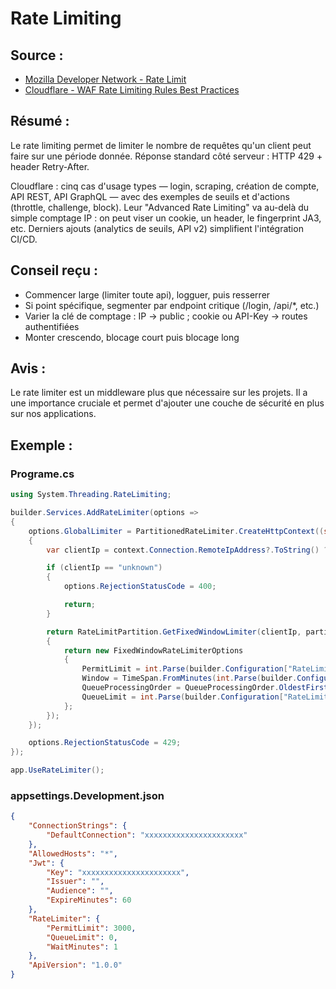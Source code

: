 # Rate Limiting

## Source :

-   [Mozilla Developer Network - Rate Limit](https://developer.mozilla.org/en-US/docs/Glossary/Rate_limit)
-   [Cloudflare - WAF Rate Limiting Rules Best Practices](https://developers.cloudflare.com/waf/rate-limiting-rules/best-practices/)

## Résumé :

Le rate limiting permet de limiter le nombre de requêtes qu'un client peut faire
sur une période donnée. Réponse standard côté serveur : HTTP 429 + header
Retry-After.

Cloudflare : cinq cas d'usage types — login, scraping, création de compte, API
REST, API GraphQL — avec des exemples de seuils et d'actions (throttle,
challenge, block). Leur "Advanced Rate Limiting" va au-delà du simple comptage
IP : on peut viser un cookie, un header, le fingerprint JA3, etc. Derniers
ajouts (analytics de seuils, API v2) simplifient l'intégration CI/CD.

## Conseil reçu :

-   Commencer large (limiter toute api), logguer, puis resserrer
-   Si point spécifique, segmenter par endpoint critique (/login, /api/\*, etc.)
-   Varier la clé de comptage : IP → public ; cookie ou API-Key → routes
    authentifiées
-   Monter crescendo, blocage court puis blocage long

## Avis :

Le rate limiter est un middleware plus que nécessaire sur les projets. Il a une
importance cruciale et permet d'ajouter une couche de sécurité en plus sur nos
applications.

## Exemple :

### Programe.cs

```csharp
using System.Threading.RateLimiting;

builder.Services.AddRateLimiter(options =>
{
    options.GlobalLimiter = PartitionedRateLimiter.CreateHttpContext((string context) =>
    {
        var clientIp = context.Connection.RemoteIpAddress?.ToString() ?? "unknown";

        if (clientIp == "unknown")
        {
            options.RejectionStatusCode = 400;

            return;
        }

        return RateLimitPartition.GetFixedWindowLimiter(clientIp, partition =>
        {
            return new FixedWindowRateLimiterOptions
            {
                PermitLimit = int.Parse(builder.Configuration["RateLimiter:PermitLimit"]),
                Window = TimeSpan.FromMinutes(int.Parse(builder.Configuration["RateLimiter:WaitMinutes"])),
                QueueProcessingOrder = QueueProcessingOrder.OldestFirst,
                QueueLimit = int.Parse(builder.Configuration["RateLimiter:QueueLimit"])
            };
        });
    });

    options.RejectionStatusCode = 429;
});

app.UseRateLimiter();
```

### appsettings.Development.json

```json
{
    "ConnectionStrings": {
        "DefaultConnection": "xxxxxxxxxxxxxxxxxxxxxx"
    },
    "AllowedHosts": "*",
    "Jwt": {
        "Key": "xxxxxxxxxxxxxxxxxxxxxx",
        "Issuer": "",
        "Audience": "",
        "ExpireMinutes": 60
    },
    "RateLimiter": {
        "PermitLimit": 3000,
        "QueueLimit": 0,
        "WaitMinutes": 1
    },
    "ApiVersion": "1.0.0"
}
```
